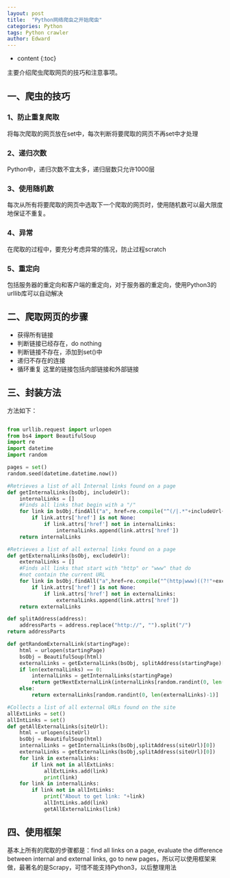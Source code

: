 ```yaml
---
layout: post
title:  "Python网络爬虫之开始爬虫"
categories: Python
tags: Python crawler
author: Edward
---
```


* content
{:toc}

主要介绍爬虫爬取网页的技巧和注意事项。




## 一、爬虫的技巧

### 1、防止重复爬取

将每次爬取的网页放在set中，每次判断将要爬取的网页不再set中才处理

### 2、递归次数

Python中，递归次数不宜太多，递归层数只允许1000层

### 3、使用随机数

每次从所有将要爬取的网页中选取下一个爬取的网页时，使用随机数可以最大限度地保证不重复。

### 4、异常

在爬取的过程中，要充分考虑异常的情况，防止过程scratch

### 5、重定向

包括服务器的重定向和客户端的重定向，对于服务器的重定向，使用Python3的urllib库可以自动解决

## 二、爬取网页的步骤

- 获得所有链接 
- 判断链接已经存在，do nothing
- 判断链接不存在，添加到set()中
- 递归不存在的连接
- 循环重复
这里的链接包括内部链接和外部链接

## 三、封装方法

方法如下：

```python

from urllib.request import urlopen
from bs4 import BeautifulSoup
import re
import datetime
import random

pages = set()
random.seed(datetime.datetime.now())

#Retrieves a list of all Internal links found on a page
def getInternalLinks(bsObj, includeUrl):
    internalLinks = []
    #Finds all links that begin with a "/"
    for link in bsObj.findAll("a", href=re.compile("^(/|.*"+includeUrl+")")):
        if link.attrs['href'] is not None:
            if link.attrs['href'] not in internalLinks:
                internalLinks.append(link.attrs['href'])
    return internalLinks

#Retrieves a list of all external links found on a page
def getExternalLinks(bsObj, excludeUrl):
    externalLinks = []
    #Finds all links that start with "http" or "www" that do
    #not contain the current URL
    for link in bsObj.findAll("a",href=re.compile("^(http|www)((?!"+excludeUrl+").)*$")):
        if link.attrs['href'] is not None:
            if link.attrs['href'] not in externalLinks:
                externalLinks.append(link.attrs['href'])
    return externalLinks

def splitAddress(address):
    addressParts = address.replace("http://", "").split("/")
return addressParts

def getRandomExternalLink(startingPage):
    html = urlopen(startingPage)
    bsObj = BeautifulSoup(html)
    externalLinks = getExternalLinks(bsObj, splitAddress(startingPage)[0])
    if len(externalLinks) == 0:
        internalLinks = getInternalLinks(startingPage)
        return getNextExternalLink(internalLinks[random.randint(0, len(internalLinks)-1)])
    else:
        return externalLinks[random.randint(0, len(externalLinks)-1)]

#Collects a list of all external URLs found on the site
allExtLinks = set()
allIntLinks = set()
def getAllExternalLinks(siteUrl):
    html = urlopen(siteUrl)
    bsObj = BeautifulSoup(html)
    internalLinks = getInternalLinks(bsObj,splitAddress(siteUrl)[0])
    externalLinks = getExternalLinks(bsObj,splitAddress(siteUrl)[0])
    for link in externalLinks:
        if link not in allExtLinks:
            allExtLinks.add(link)
            print(link)
    for link in internalLinks:
        if link not in allIntLinks:
            print("About to get link: "+link)
            allIntLinks.add(link)
            getAllExternalLinks(link)


```

## 四、使用框架

基本上所有的爬取的步骤都是：find all links on a page, evaluate the difference between
internal and external links, go to new pages，所以可以使用框架来做，最著名的是Scrapy，可惜不能支持Python3，以后整理用法
